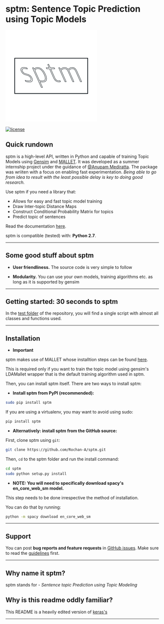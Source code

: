 # sptm: Sentence Topic Prediction using Topic Models

![sptm logo](img/sptm-logo.png)

[![license](https://img.shields.io/github/license/mashape/apistatus.svg?maxAge=2592000)](https://github.com/Rochan-A/sptm/blob/master/LICENSE)

## Quick rundown

sptm is a high-level API, written in Python and capable of training Topic Models using [Gensim](https://github.com/rare-technologies/gensim) and [MALLET](http://mallet.cs.umass.edu/). It was developed as a summer internship project under the guidance of [@Anupam Mediratta](https://github.com/anupamme). The package was wriiten with a focus on enabling fast experimentation. *Being able to go from idea to result with the least possible delay is key to doing good research.*

Use sptm if you need a library that:

- Allows for easy and fast topic model training
- Draw Inter-topic Distance Maps
- Construct Conditional Probability Matrix for topics
- Predict topic of sentences

Read the documentation [here](https://keras.io).

sptm is compatible (tested) with: __Python 2.7__.

------------------

## Some good stuff about sptm

- __User friendliness.__ The source code is very simple to follow

- __Modularity.__ You can use your own models, training algorithms etc. as long as it is supported by gensim

------------------

## Getting started: 30 seconds to sptm

In the [test folder](https://github.com/Rochan-A/sptm/tree/master/test) of the repository, you will find a single script with almost all classes and functions used.

------------------


## Installation

- **Important**

sptm makes use of MALLET whose installtion steps can be found [here](http://mallet.cs.umass.edu/download.php).

This is required only if you want to train the topic model using gensim's LDAMallet wrapper that is the default training algorithm used in sptm.

Then, you can install sptm itself. There are two ways to install sptm:

- **Install sptm from PyPI (recommended):**

```sh
sudo pip install sptm
```

If you are using a virtualenv, you may want to avoid using sudo:

```sh
pip install sptm
```

- **Alternatively: install sptm from the GitHub source:**

First, clone sptm using `git`:

```sh
git clone https://github.com/Rochan-A/sptm.git
```

 Then, `cd` to the sptm folder and run the install command:
```sh
cd sptm
sudo python setup.py install
```

- **NOTE: You will need to specifically download spacy's **en_core_web_sm** model.**

This step needs to be done irrespective the method of installation.

You can do that by running:

```sh
python -m spacy download en_core_web_sm
```
------------------

## Support

You can post **bug reports and feature requests** in [GitHub issues](https://github.com/Rochan-A/sptm/issues). Make sure to read the [guidelines](https://github.com/Rochan-A/sptm/blob/master/CONTRIBUTING.md) first.

------------------

## Why name it sptm?

sptm stands for - *Sentence topic Prediction using Topic Modeling*

## Why is this readme oddly familiar?

This README is a heavily edited version of [keras's](https://keras.io)

------------------
